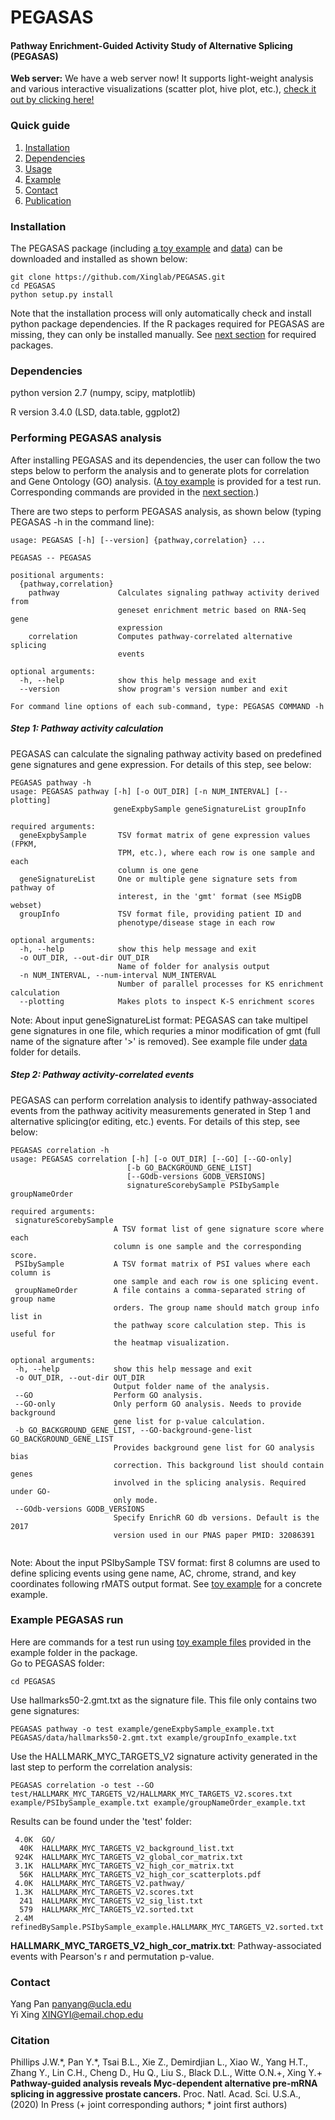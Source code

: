 # PEGASAS
#### Pathway Enrichment-Guided Activity Study of Alternative Splicing (PEGASAS)
__Web server:__ We have a web server now! It supports light-weight analysis and various interactive visualizations (scatter plot, hive plot, etc.), [check it out by clicking here!](https://xingshiny.research.chop.edu/PEGASASServer/) 

### Quick guide
1. [Installation](#installation)
2. [Dependencies](#dependencies)
3. [Usage](#performing-pegasas-analysis)
4. [Example](#example-pegasas-run)
4. [Contact](#contact)
5. [Publication](#citation)

### Installation
The PEGASAS package (including [a toy example](https://github.com/Xinglab/PEGASAS/tree/master/example) and [data](https://github.com/Xinglab/PEGASAS/tree/master/PEGASAS/data)) can be downloaded and installed as shown below:
```
git clone https://github.com/Xinglab/PEGASAS.git
cd PEGASAS
python setup.py install
```
Note that the installation process will only automatically check and install python package dependencies. If the R packages required for PEGASAS are missing, they can only be installed manually. See [next section](#dependencies) for required packages.

### Dependencies 
python version 2.7 (numpy, scipy, matplotlib)

R version 3.4.0 (LSD, data.table, ggplot2)

### Performing PEGASAS analysis
After installing PEGASAS and its dependencies, the user can follow the two steps below to perform the analysis and to generate plots for correlation and Gene Ontology (GO) analysis.  ([A toy example](https://github.com/Xinglab/PEGASAS/tree/master/example) is provided for a test run. Corresponding commands are provided in the [next section](#example-pegasas-run).)

There are two steps to perform PEGASAS analysis, as shown below (typing PEGASAS -h in the command line):
```
usage: PEGASAS [-h] [--version] {pathway,correlation} ...

PEGASAS -- PEGASAS

positional arguments:
  {pathway,correlation}
    pathway             Calculates signaling pathway activity derived from
                        geneset enrichment metric based on RNA-Seq gene
                        expression
    correlation         Computes pathway-correlated alternative splicing
                        events

optional arguments:
  -h, --help            show this help message and exit
  --version             show program's version number and exit

For command line options of each sub-command, type: PEGASAS COMMAND -h
```
##### Step 1: Pathway activity calculation
PEGASAS can calculate the signaling pathway activity based on predefined gene signatures and gene expression. For details of this step, see below:
```
PEGASAS pathway -h
usage: PEGASAS pathway [-h] [-o OUT_DIR] [-n NUM_INTERVAL] [--plotting]
                       geneExpbySample geneSignatureList groupInfo

required arguments:
  geneExpbySample       TSV format matrix of gene expression values (FPKM,
                        TPM, etc.), where each row is one sample and each
                        column is one gene
  geneSignatureList     One or multiple gene signature sets from pathway of
                        interest, in the 'gmt' format (see MSigDB webset)
  groupInfo             TSV format file, providing patient ID and
                        phenotype/disease stage in each row

optional arguments:
  -h, --help            show this help message and exit
  -o OUT_DIR, --out-dir OUT_DIR
                        Name of folder for analysis output
  -n NUM_INTERVAL, --num-interval NUM_INTERVAL
                        Number of parallel processes for KS enrichment calculation
  --plotting            Makes plots to inspect K-S enrichment scores
  ```
Note:
About input geneSignatureList format: PEGASAS can take multipel gene signatures in one file, which requries a minor modification of gmt (full name of the signature after '>' is removed). See example file under [data](https://github.com/Xinglab/PEGASAS/tree/master/PEGASAS/data) folder for details.

 ##### Step 2: Pathway activity-correlated events
PEGASAS can perform correlation analysis to identify pathway-associated events from the pathway acitivity measurements generated in Step 1 and alternative splicing(or editing, etc.) events. For details of this step, see below:
 ```
PEGASAS correlation -h
usage: PEGASAS correlation [-h] [-o OUT_DIR] [--GO] [--GO-only]
                           [-b GO_BACKGROUND_GENE_LIST]
                           [--GOdb-versions GODB_VERSIONS]
                           signatureScorebySample PSIbySample groupNameOrder

required arguments:
  signatureScorebySample
                        A TSV format list of gene signature score where each
                        column is one sample and the corresponding score.
  PSIbySample           A TSV format matrix of PSI values where each column is
                        one sample and each row is one splicing event.
  groupNameOrder        A file contains a comma-separated string of group name
                        orders. The group name should match group info list in
                        the pathway score calculation step. This is useful for
                        the heatmap visualization.

optional arguments:
  -h, --help            show this help message and exit
  -o OUT_DIR, --out-dir OUT_DIR
                        Output folder name of the analysis.
  --GO                  Perform GO analysis.
  --GO-only             Only perform GO analysis. Needs to provide background
                        gene list for p-value calculation.
  -b GO_BACKGROUND_GENE_LIST, --GO-background-gene-list GO_BACKGROUND_GENE_LIST
                        Provides background gene list for GO analysis bias
                        correction. This background list should contain genes
                        involved in the splicing analysis. Required under GO-
                        only mode.
  --GOdb-versions GODB_VERSIONS
                        Specify EnrichR GO db versions. Default is the 2017
                        version used in our PNAS paper PMID: 32086391


```
Note:
About the input PSIbySample TSV format: first 8 columns are used to define splicing events using gene name, AC, chrome, strand, and key coordinates following rMATS output format. See [toy example](https://github.com/Xinglab/PEGASAS/tree/master/example) for a concrete example.
### Example PEGASAS run
Here are commands for a test run using [toy example files](https://github.com/Xinglab/PEGASAS/tree/master/example) provided in the example folder in the package.\
Go to PEGASAS folder:
```
cd PEGASAS
```
Use hallmarks50-2.gmt.txt as the signature file. This file only contains two gene signatures:
```
PEGASAS pathway -o test example/geneExpbySample_example.txt PEGASAS/data/hallmarks50-2.gmt.txt example/groupInfo_example.txt
```
Use the HALLMARK_MYC_TARGETS_V2 signature activity generated in the last step to perform the correlation analysis:
```
PEGASAS correlation -o test --GO test/HALLMARK_MYC_TARGETS_V2/HALLMARK_MYC_TARGETS_V2.scores.txt example/PSIbySample_example.txt example/groupNameOrder_example.txt
```
Results can be found under the 'test' folder:
```
 4.0K  GO/ 
  40K  HALLMARK_MYC_TARGETS_V2_background_list.txt
 924K  HALLMARK_MYC_TARGETS_V2_global_cor_matrix.txt
 3.1K  HALLMARK_MYC_TARGETS_V2_high_cor_matrix.txt
  56K  HALLMARK_MYC_TARGETS_V2_high_cor_scatterplots.pdf
 4.0K  HALLMARK_MYC_TARGETS_V2.pathway/
 1.3K  HALLMARK_MYC_TARGETS_V2.scores.txt
  241  HALLMARK_MYC_TARGETS_V2_sig_list.txt
  579  HALLMARK_MYC_TARGETS_V2.sorted.txt
 2.4M  refinedBySample.PSIbySample_example.HALLMARK_MYC_TARGETS_V2.sorted.txt
```
__HALLMARK_MYC_TARGETS_V2_high_cor_matrix.txt__: Pathway-associated events with Pearson's r and permutation p-value.


### Contact

Yang Pan <panyang@ucla.edu>\
Yi Xing <XINGYI@email.chop.edu>

### Citation

Phillips J.W.\*, Pan Y.\*, Tsai B.L., Xie Z., Demirdjian L., Xiao W., Yang H.T., Zhang Y., Lin C.H., Cheng D., Hu Q., Liu S., Black D.L., Witte O.N.+, Xing Y.+ __Pathway-guided analysis reveals Myc-dependent alternative pre-mRNA splicing in aggressive prostate cancers.__ Proc. Natl. Acad. Sci. U.S.A., (2020) In Press (+ joint corresponding authors; \* joint first authors)
